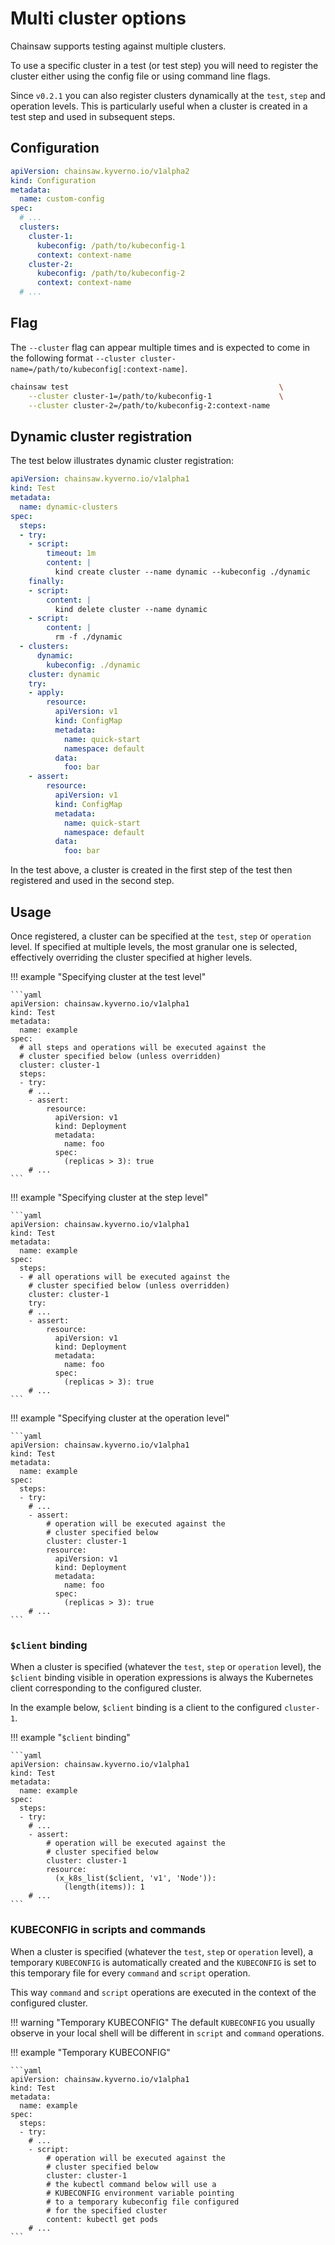 # Multi cluster options

Chainsaw supports testing against multiple clusters.

To use a specific cluster in a test (or test step) you will need to register the cluster either using the config file or using command line flags.

Since `v0.2.1` you can also register clusters dynamically at the `test`, `step` and operation levels. This is particularly useful when a cluster is created in a test step and used in subsequent steps.

## Configuration

```yaml
apiVersion: chainsaw.kyverno.io/v1alpha2
kind: Configuration
metadata:
  name: custom-config
spec:
  # ...
  clusters:
    cluster-1:
      kubeconfig: /path/to/kubeconfig-1
      context: context-name
    cluster-2:
      kubeconfig: /path/to/kubeconfig-2
      context: context-name
  # ...
```

## Flag

The `--cluster` flag can appear multiple times and is expected to come in the following format `--cluster cluster-name=/path/to/kubeconfig[:context-name]`.

```bash
chainsaw test                                               \
    --cluster cluster-1=/path/to/kubeconfig-1               \
    --cluster cluster-2=/path/to/kubeconfig-2:context-name
```

## Dynamic cluster registration

The test below illustrates dynamic cluster registration:

```yaml
apiVersion: chainsaw.kyverno.io/v1alpha1
kind: Test
metadata:
  name: dynamic-clusters
spec:
  steps:
  - try:
    - script:
        timeout: 1m
        content: |
          kind create cluster --name dynamic --kubeconfig ./dynamic
    finally:
    - script:
        content: |
          kind delete cluster --name dynamic
    - script:
        content: |
          rm -f ./dynamic
  - clusters:
      dynamic:
        kubeconfig: ./dynamic
    cluster: dynamic
    try:
    - apply:
        resource:
          apiVersion: v1
          kind: ConfigMap
          metadata:
            name: quick-start
            namespace: default
          data:
            foo: bar
    - assert:
        resource:
          apiVersion: v1
          kind: ConfigMap
          metadata:
            name: quick-start
            namespace: default
          data:
            foo: bar
```

In the test above, a cluster is created in the first step of the test then registered and used in the second step.

## Usage

Once registered, a cluster can be specified at the `test`, `step` or `operation` level.
If specified at multiple levels, the most granular one is selected, effectively overriding the cluster specified at higher levels.

!!! example "Specifying cluster at the test level"

    ```yaml
    apiVersion: chainsaw.kyverno.io/v1alpha1
    kind: Test
    metadata:
      name: example
    spec:
      # all steps and operations will be executed against the
      # cluster specified below (unless overridden)
      cluster: cluster-1
      steps:
      - try:
        # ...
        - assert:
            resource:
              apiVersion: v1
              kind: Deployment
              metadata:
                name: foo
              spec:
                (replicas > 3): true
        # ...
    ```

!!! example "Specifying cluster at the step level"

    ```yaml
    apiVersion: chainsaw.kyverno.io/v1alpha1
    kind: Test
    metadata:
      name: example
    spec:
      steps:
      - # all operations will be executed against the
        # cluster specified below (unless overridden)
        cluster: cluster-1
        try:
        # ...
        - assert:
            resource:
              apiVersion: v1
              kind: Deployment
              metadata:
                name: foo
              spec:
                (replicas > 3): true
        # ...
    ```

!!! example "Specifying cluster at the operation level"

    ```yaml
    apiVersion: chainsaw.kyverno.io/v1alpha1
    kind: Test
    metadata:
      name: example
    spec:
      steps:
      - try:
        # ...
        - assert:
            # operation will be executed against the
            # cluster specified below
            cluster: cluster-1
            resource:
              apiVersion: v1
              kind: Deployment
              metadata:
                name: foo
              spec:
                (replicas > 3): true
        # ...
    ```

### `$client` binding

When a cluster is specified (whatever the `test`, `step` or `operation` level), the `$client` binding visible in operation expressions is always the Kubernetes client corresponding to the configured cluster.

In the example below, `$client` binding is a client to the configured `cluster-1`.

!!! example "`$client` binding"

    ```yaml
    apiVersion: chainsaw.kyverno.io/v1alpha1
    kind: Test
    metadata:
      name: example
    spec:
      steps:
      - try:
        # ...
        - assert:
            # operation will be executed against the
            # cluster specified below
            cluster: cluster-1
            resource:
              (x_k8s_list($client, 'v1', 'Node')):
                (length(items)): 1
        # ...
    ```

### KUBECONFIG in scripts and commands

When a cluster is specified (whatever the `test`, `step` or `operation` level), a temporary `KUBECONFIG` is automatically created and the `KUBECONFIG` is set to this temporary file for every `command` and `script` operation.

This way `command` and `script` operations are executed in the context of the configured cluster.

!!! warning "Temporary KUBECONFIG"
    The default `KUBECONFIG` you usually observe in your local shell will be different in `script` and `command` operations.

!!! example "Temporary KUBECONFIG"

    ```yaml
    apiVersion: chainsaw.kyverno.io/v1alpha1
    kind: Test
    metadata:
      name: example
    spec:
      steps:
      - try:
        # ...
        - script:
            # operation will be executed against the
            # cluster specified below
            cluster: cluster-1
            # the kubectl command below will use a 
            # KUBECONFIG environment variable pointing
            # to a temporary kubeconfig file configured
            # for the specified cluster
            content: kubectl get pods
        # ...
    ```
